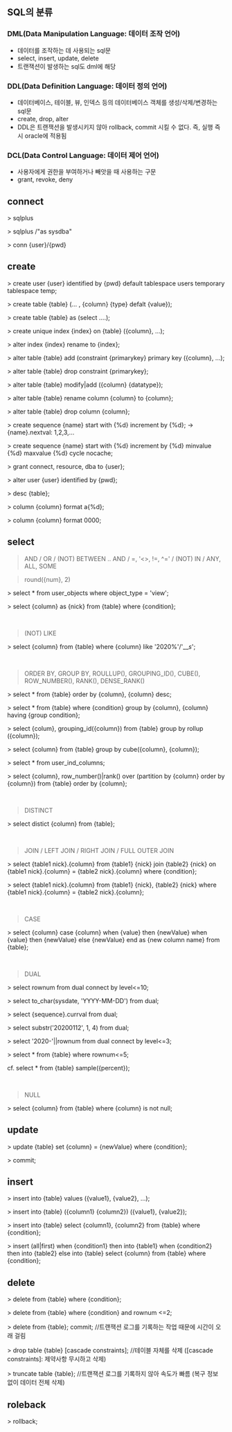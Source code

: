 ## SQL의 분류

### DML(Data Manipulation Language: 데이터 조작 언어)

* 데이터를 조작하는 데 사용되는 sql문
* select, insert, update, delete
* 트랜잭션이 발생하는 sql도 dml에 해당

### DDL(Data Definition Language: 데이터 정의 언어)

* 데이터베이스, 테이블, 뷰, 인덱스 등의 데이터베이스 객체를 생성/삭제/변경하는 sql문 
* create, drop, alter
* DDL은 트랜잭션을 발생시키지 않아 rollback, commit 시킬 수 없다. 즉, 실행 즉시 oracle에 적용됨

### DCL(Data Control Language: 데이터 제어 언어)

* 사용자에게 권한을 부여하거나 빼앗을 때 사용하는 구문
* grant, revoke, deny 

## connect

\> sqlplus

\> sqlplus /"as sysdba"

\> conn {user}/{pwd}

## create 

\> create user {user} identified by {pwd}
      default tablespace users temporary tablespace temp;
      
\> create table {table} (... , {column} {type} defalt {value});

\> create table {table} as (select ....);

\> create unique index {index} on {table} ({column}, ...);

\> alter index {index} rename to {index};

\> alter table {table} add (constraint {primarykey} primary key ({column}, ...);

\> alter table {table} drop constraint {primarykey};

\> alter table {table} modify|add ({column} {datatype});

\> alter table {table} rename column {column} to {column};

\> alter table {table} drop column {column};

\> create sequence {name} start with {%d} increment by {%d}; -> {name}.nextval: 1,2,3,...

\> create sequence {name} start with {%d} increment by {%d} minvalue {%d} maxvalue {%d} cycle nocache;

\> grant connect, resource, dba to {user};

\> alter user {user} identified by {pwd};

\> desc {table};

\> column {column} format a{%d};

\> column {column} format 0000;

## select

>AND / OR / (NOT) BETWEEN .. AND / =, '<>, !=, ^=' / (NOT) IN / ANY, ALL, SOME

>round({num}, 2)

\> select * from user_objects where object_type = 'view';

\> select {column} as {nick} from {table} where {condition};

<br/>

>(NOT) LIKE

\> select {column} from {table} where {column} like '2020%'/'___s_';

<br/>

>ORDER BY, GROUP BY, ROULLUP(), GROUPING_ID(), CUBE(), ROW_NUMBER(), RANK(), DENSE_RANK()

\> select * from {table} order by {column}, {column} desc;

\> select * from {table} where {condition} group by {column}, {column} having {group condition};

\> select {colum}, grouping_id({column}) from {table} group by rollup ({column});

\> select {column} from {table} group by cube({column}, {column});

\> select * from user_ind_columns;

\> select {column}, row_number()|rank() over (partition by {column} order by {column}) from {table} order by {column};

<br/>

>DISTINCT

\> select distict {column} from {table};

<br/>

>JOIN / LEFT JOIN / RIGHT JOIN / FULL OUTER JOIN

\> select {table1 nick}.{column} from {table1} {nick} join {table2} {nick} on {table1 nick}.{column} = {table2 nick}.{column} where {condition};

\> select {table1 nick}.{column} from {table1} {nick}, {table2} {nick} where {table1 nick}.{column} = {table2 nick}.{column};

<br/>

>CASE

\> select {column} 
   case {column} when {value} then {newValue}
                 when {value} then {newValue}
                 else {newValue}
   end as {new column name}
   from {table};
   
<br/>
   
>DUAL

\> select rownum from dual connect by level<=10;

\> select to_char(sysdate, 'YYYY-MM-DD') from dual;

\> select {sequence}.currval from dual;

\> select substr('20200112', 1, 4) from dual;

\> select '2020-'||rownum from dual connect by level<=3;

\> select * from {table} where rownum<=5;

cf. select * from {table} sample({percent});

<br/>

>NULL

\> select {column} from {table} where {column} is not null; 

## update

\> update {table} set {column} = {newValue} where {condition};

\> commit;

## insert

\> insert into {table} values ({value1}, {value2}, ...);

\> insert into {table} ({column1} {column2}) ({value1}, {value2});

\> insert into {table} select {column1}, {column2} from {table} where {condition};

\> insert (all|first) when {condition1} then into {table1}
                      when {condition2} then into {table2}
                      else into {table}
   select {column} from {table} where {condition};

## delete

\> delete from {table} where {condition};

\> delete from {table} where {condition} and rownum <=2;

\> delete from {table}; commit; //트랜잭션 로그를 기록하는 작업 때문에 시간이 오래 걸림

\> drop table {table} [cascade constraints]; //테이블 자체를 삭제 ([cascade constraints]: 제약사항 무시하고 삭제)

\> truncate table {table}; //트랜잭션 로그를 기록하지 않아 속도가 빠름 (복구 정보 없이 데이터 전체 삭제)

## roleback

\> rollback;
